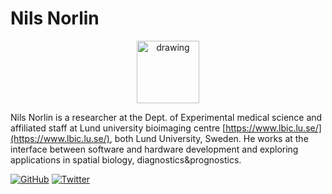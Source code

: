 # Nils Norlin

<p align="center">
<img src="https://avatars.githubusercontent.com/u/12096956?v=4" alt="drawing" width="100"/>
<p/>

Nils Norlin is a researcher at the Dept. of Experimental medical science and affiliated staff at Lund university bioimaging centre [https://www.lbic.lu.se/](https://www.lbic.lu.se/), both Lund University, Sweden. 
He works at the interface between software and hardware development and exploring applications in spatial biology, diagnostics&prognostics. 

[![GitHub](https://badgen.net/badge/icon/github?icon=github&label)](https://github.com/nornil) [![Twitter](https://badgen.net/badge/icon/twitter?icon=twitter&label)](https://twitter.com/nilnorl)
